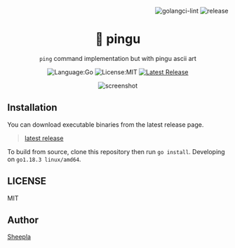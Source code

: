 <div align="right">

![golangci-lint](https://github.com/sheepla/pingu/actions/workflows/golangci-lint.yml/badge.svg)
![release](https://github.com/sheepla/pingu/actions/workflows/release.yml/badge.svg)

</div>


<div align="center">

# 🐧 pingu

`ping` command implementation but with pingu ascii art


![Language:Go](https://img.shields.io/static/v1?label=Language&message=Go&color=blue&style=flat-square)
![License:MIT](https://img.shields.io/static/v1?label=License&message=MIT&color=blue&style=flat-square)
[![Latest Release](https://img.shields.io/github/v/release/sheepla/pingu?style=flat-square)](https://github.com/sheepla/pingu/releases/latest)

</div>

<div align="center" width="70%">

![screenshot](https://user-images.githubusercontent.com/62412884/173189087-89a895a4-818b-4cba-a3df-6f8a614e13f2.png)

</div>

## Installation

You can download executable binaries from the latest release page.

> [latest release](https://github.com/sheepla/pingu/releases/latest)

To build from source, clone this repository then run `go install`. Developing on `go1.18.3 linux/amd64`.

## LICENSE

MIT

## Author

[Sheepla](https://github.com/sheepla)

